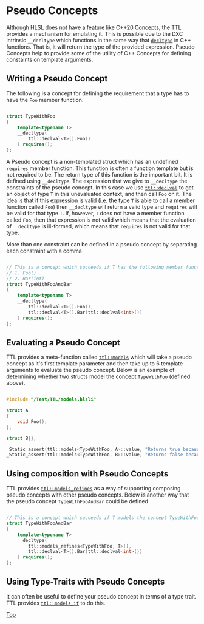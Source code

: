 # Pseudo Concepts

Although HLSL does not have a feature like [C++20 Concepts](https://en.cppreference.com/w/cpp/language/constraints), the TTL provides a mechanism for emulating it. This is possible due to the DXC intrinsic `__decltype` which functions in the same way that [`decltype`](https://en.cppreference.com/w/cpp/language/decltype) in C++ functions. That is, it will return the type of the provided expression. Pseudo Concepts help to provide some of the utility of C++ Concepts for defining constaints on template arguments.

## Writing a Pseudo Concept

The following is a concept for defining the requirement that a type has to have the `Foo` member function.

```c++

struct TypeWithFoo
{
    template<typename T>
    __decltype(
        ttl::declval<T>().Foo()
    ) requires();
};

```

A Pseudo concept is a non-templated struct which has an undefined `requires` member function. This function is often a function template but is not required to be. The return type of this function is the important bit. It is defined using `__decltype`. The expression that we give to `__decltype` the constraints of the pseudo concept. In this case we use [`ttl::declval`](../TypeTraits/DeclVal.md) to get an object of type `T` in this unevaluated context, and then call `Foo` on it. The idea is that if this expression is valid (i.e. the type `T` is able to call a member function called `Foo`) then `__decltype` will return a valid type and `requires` will be valid for that type `T`. If, however, `T` does not have a member function called `Foo`, then that expression is not valid which means that the evaluation of `__decltype` is ill-formed, which means that `requires` is not valid for that type.

More than one constraint can be defined in a pseudo concept by separating each constraint with a comma

```c++

// This is a concept which succeeds if T has the following member functions:
// 1. Foo()
// 2. Bar(int)
struct TypeWithFooAndBar
{
    template<typename T>
    __decltype(
        ttl::declval<T>().Foo(),
        ttl::declval<T>().Bar(ttl::declval<int>())
    ) requires();
};

```

## Evaluating a Pseudo Concept

TTL provides a meta-function called [`ttl::models`](./Models.md) which will take a pseudo concept as it's first template parameter and then take up to 6 template arguments to evaluate the pseudo concept. Below is an example of determining whether two structs model the concept `TypeWithFoo` (defined above).

```c++

#include "/Test/TTL/models.hlsli"

struct A
{
    void Foo();
};

struct B{};

_Static_assert(ttl::models<TypeWithFoo, A>::value, "Returns true because A has a member function called Foo");
_Static_assert(ttl::models<TypeWithFoo, B>::value, "Returns false because B does not have a member function called Foo");

```

## Using composition with Pseudo Concepts

TTL provides [`ttl::models_refines`](./ModelsRefines.md) as a way of supporting composing pseudo concepts with other pseudo concepts.
Below is another way that the pseudo concept `TypeWithFooAndBar` could be defined

```c++

// This is a concept which succeeds if T models the concept TypeWithFoo and has a member function Bar(int)
struct TypeWithFooAndBar
{
    template<typename T>
    __decltype(
        ttl::models_refines<TypeWithFoo, T>(),
        ttl::declval<T>().Bar(ttl::declval<int>())
    ) requires();
};

```

## Using Type-Traits with Pseudo Concepts

It can often be useful to define your pseudo concept in terms of a type trait. TTL provides [`ttl::models_if`](./ModelsIf.md) to do this.



[Top](#pseudo-concepts)
